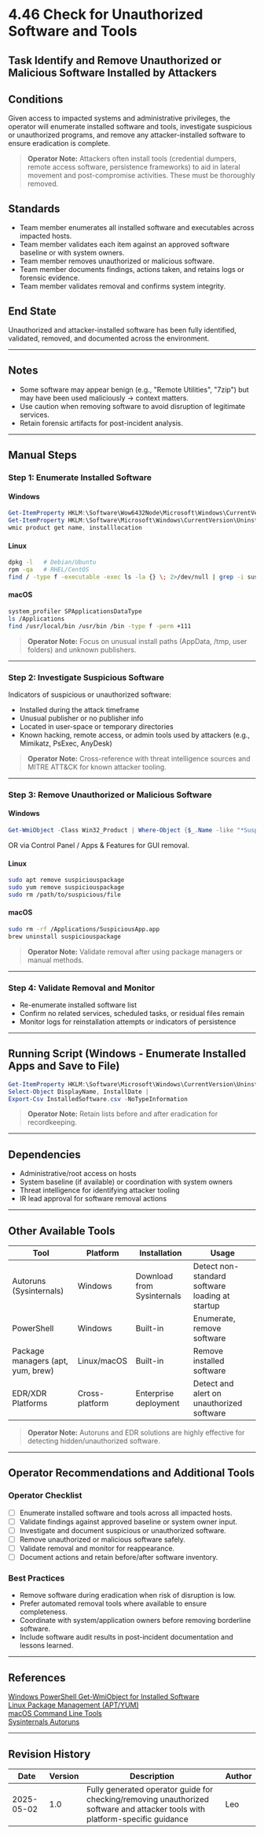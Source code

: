 # 4.46 Check for Unauthorized Software and Tools

## Task Identify and Remove Unauthorized or Malicious Software Installed by Attackers

## Conditions

Given access to impacted systems and administrative privileges, the operator will enumerate installed software and tools, investigate suspicious or unauthorized programs, and remove any attacker-installed software to ensure eradication is complete.

> **Operator Note:** Attackers often install tools (credential dumpers, remote access software, persistence frameworks) to aid in lateral movement and post-compromise activities. These must be thoroughly removed.

## Standards

* Team member enumerates all installed software and executables across impacted hosts.
* Team member validates each item against an approved software baseline or with system owners.
* Team member removes unauthorized or malicious software.
* Team member documents findings, actions taken, and retains logs or forensic evidence.
* Team member validates removal and confirms system integrity.

## End State

Unauthorized and attacker-installed software has been fully identified, validated, removed, and documented across the environment.

---

## Notes

- Some software may appear benign (e.g., "Remote Utilities", "7zip") but may have been used maliciously → context matters.
- Use caution when removing software to avoid disruption of legitimate services.
- Retain forensic artifacts for post-incident analysis.

---

## Manual Steps

### Step 1: Enumerate Installed Software

#### Windows

```powershell
Get-ItemProperty HKLM:\Software\Wow6432Node\Microsoft\Windows\CurrentVersion\Uninstall\* | Select-Object DisplayName, InstallDate
Get-ItemProperty HKLM:\Software\Microsoft\Windows\CurrentVersion\Uninstall\* | Select-Object DisplayName, InstallDate
wmic product get name, installlocation
```

#### Linux

```bash
dpkg -l   # Debian/Ubuntu
rpm -qa   # RHEL/CentOS
find / -type f -executable -exec ls -la {} \; 2>/dev/null | grep -i suspicious
```

#### macOS

```bash
system_profiler SPApplicationsDataType
ls /Applications
find /usr/local/bin /usr/bin /bin -type f -perm +111
```

> **Operator Note:** Focus on unusual install paths (AppData, /tmp, user folders) and unknown publishers.

---

### Step 2: Investigate Suspicious Software

Indicators of suspicious or unauthorized software:

- Installed during the attack timeframe
- Unusual publisher or no publisher info
- Located in user-space or temporary directories
- Known hacking, remote access, or admin tools used by attackers (e.g., Mimikatz, PsExec, AnyDesk)

> **Operator Note:** Cross-reference with threat intelligence sources and MITRE ATT&CK for known attacker tooling.

---

### Step 3: Remove Unauthorized or Malicious Software

#### Windows

```powershell
Get-WmiObject -Class Win32_Product | Where-Object {$_.Name -like "*SuspiciousSoftware*"} | ForEach-Object { $_.Uninstall() }
```

OR via Control Panel / Apps & Features for GUI removal.

#### Linux

```bash
sudo apt remove suspiciouspackage
sudo yum remove suspiciouspackage
sudo rm /path/to/suspicious/file
```

#### macOS

```bash
sudo rm -rf /Applications/SuspiciousApp.app
brew uninstall suspiciouspackage
```

> **Operator Note:** Validate removal after using package managers or manual methods.

---

### Step 4: Validate Removal and Monitor

- Re-enumerate installed software list
- Confirm no related services, scheduled tasks, or residual files remain
- Monitor logs for reinstallation attempts or indicators of persistence

---

## Running Script (Windows - Enumerate Installed Apps and Save to File)

```powershell
Get-ItemProperty HKLM:\Software\Microsoft\Windows\CurrentVersion\Uninstall\* |
Select-Object DisplayName, InstallDate |
Export-Csv InstalledSoftware.csv -NoTypeInformation
```

> **Operator Note:** Retain lists before and after eradication for recordkeeping.

---

## Dependencies

* Administrative/root access on hosts
* System baseline (if available) or coordination with system owners
* Threat intelligence for identifying attacker tooling
* IR lead approval for software removal actions

---

## Other Available Tools

| Tool | Platform | Installation | Usage |
|------|----------|--------------|-------|
| Autoruns (Sysinternals) | Windows | Download from Sysinternals | Detect non-standard software loading at startup |
| PowerShell | Windows | Built-in | Enumerate, remove software |
| Package managers (apt, yum, brew) | Linux/macOS | Built-in | Remove installed software |
| EDR/XDR Platforms | Cross-platform | Enterprise deployment | Detect and alert on unauthorized software |

> **Operator Note:** Autoruns and EDR solutions are highly effective for detecting hidden/unauthorized software.

---

## Operator Recommendations and Additional Tools

### Operator Checklist

- [ ] Enumerate installed software and tools across all impacted hosts.
- [ ] Validate findings against approved baseline or system owner input.
- [ ] Investigate and document suspicious or unauthorized software.
- [ ] Remove unauthorized or malicious software safely.
- [ ] Validate removal and monitor for reappearance.
- [ ] Document actions and retain before/after software inventory.

### Best Practices

- Remove software during eradication when risk of disruption is low.
- Prefer automated removal tools where available to ensure completeness.
- Coordinate with system/application owners before removing borderline software.
- Include software audit results in post-incident documentation and lessons learned.

---

## References

[Windows PowerShell Get-WmiObject for Installed Software](https://docs.microsoft.com/en-us/powershell/scripting/samples/get-installed-programs-using-powershell)  
[Linux Package Management (APT/YUM)](https://wiki.debian.org/Teams/Apt)  
[macOS Command Line Tools](https://developer.apple.com/support/command-line-tools/)  
[Sysinternals Autoruns](https://learn.microsoft.com/en-us/sysinternals/downloads/autoruns)

---

## Revision History

| Date | Version | Description | Author |
|------|---------|-------------|--------|
| 2025-05-02 | 1.0 | Fully generated operator guide for checking/removing unauthorized software and attacker tools with platform-specific guidance | Leo |
